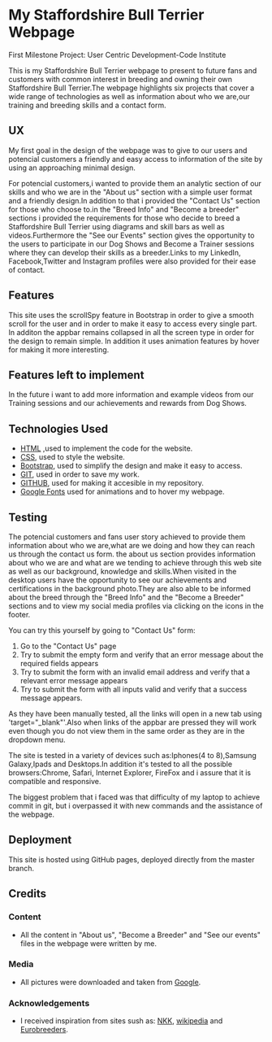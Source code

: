 # My Staffordshire Bull Terrier Webpage

First Milestone Project: User Centric Development-Code Institute

This is my Staffordshire Bull Terrier webpage to present to future fans and customers with common interest in breeding and owning their own Staffordshire Bull Terrier.The webpage highlights six projects that cover a wide range of technologies as well as information about who we are,our training and breeding skills and a contact form.

## UX

My first goal in the design of the webpage was to give to our users and potencial customers a friendly and easy access to information of the site by using an approaching minimal design.

For potencial customers,i wanted to provide them an analytic section of our skills and who we are in the "About us" section with a simple user format and a friendly design.In addition to that i provided the "Contact Us" section for those who choose to.in the "Breed Info" and "Become a breeder" sections i provided the requirements for those who decide to breed a Staffordshire Bull Terrier using diagrams and skill bars as well as videos.Furthermore the "See our Events" section gives the opportunity to the users to participate in our Dog Shows and Become a Trainer sessions where they can develop their skills as a breeder.Links to my LinkedIn, Facebook,Twitter and Instagram profiles were also provided for their ease of contact.

## Features

This site uses the scrollSpy feature in Bootstrap in order to give a smooth scroll for the user and in order to make it easy to access every single part. In additon the appbar remains collapsed in all the screen type in order for the design to remain simple. In addition it uses animation features by hover for making it more interesting.

## Features left to implement

In the future i want to add more information and example videos from our Training sessions and our achievements and rewards from Dog Shows.

## Technologies Used

- [HTML](https://no.wikipedia.org/wiki/HTML) ,used to implement the code for the website.
- [CSS](https://no.wikipedia.org/wiki/Cascading_Style_Sheets), used to style the website.
- [Bootstrap](https://no.wikipedia.org/wiki/Bootstrapping), used to simplify the design and make it easy to access.
- [GIT](https://no.wikipedia.org/wiki/Git), used in order to save my work.
- [GITHUB](https://en.wikipedia.org/wiki/GitHub), used for making it accesible in my repository.
- [Google Fonts](https://en.wikipedia.org/wiki/Google_Fonts) used for animations and to hover my webpage.

## Testing

The potencial customers and fans user story achieved to provide them information about who we are,what are we doing and how they can reach us through the contact us form. the about us section provides information about who we are and what are we tending to achieve through this web site as well as our background, knowledge and skills.When visited in the desktop users have the opportunity to see our achievements and certifications in the background photo.They are also able to be informed about the breed through the "Breed Info" and the "Become a Breeder" sections and to view my social media profiles via clicking on the icons in the footer. 

You can try this yourself by going to "Contact Us" form:
1. Go to the "Contact Us" page
1. Try to submit the empty form and verify that an error message about the required fields appears
1. Try to submit the form with an invalid email address and verify that a relevant error message appears
1. Try to submit the form with all inputs valid and verify that a success message appears.

As they have been manually tested, all the links will open in a new tab using 'target="_blank"'.Also when links of the appbar are pressed they will work even though you do not view them in the same order as they are in the dropdown menu.

The site is tested in a variety of devices such as:Iphones(4 to 8),Samsung Galaxy,Ipads and Desktops.In addition it's tested to all the possible browsers:Chrome, Safari, Internet Explorer, FireFox and i assure that it is compatible and responsive.

The biggest problem that i faced was that difficulty of my laptop to achieve commit in git, but i overpassed it with new commands and the assistance of the webpage.

## Deployment

This site is hosted using GitHub pages, deployed directly from the master branch.








## Credits

### Content

- All the content in "About us", "Become a Breeder" and "See our events" files  in the webpage were written by me.

### Media

- All pictures were downloaded and taken from [Google](https://en.wikipedia.org/wiki/Google_Images).

### Acknowledgements

- I received inspiration from sites sush as: [NKK](https://www.nkk.no/), [wikipedia](https://no.wikipedia.org/wiki/Staffordshire_bull_terrier) and [Eurobreeders](https://www.eurobreeder.com/).





